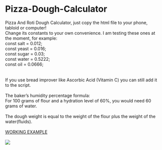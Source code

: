 # Pizza-Dough-Calculator
Pizza And Roti Dough Calculator, just copy the html file to your phone, tabloid or computer!<br/>
Change its constants to your own convenience. I am testing these ones at the moment, for example:<br />
	const salt = 0.012;<br />
	const yeast = 0.016;<br />
	const sugar = 0.03;<br />
	const water = 0.5222;<br />
	const oil = 0.0666;<br />
<br /><br />
If you use bread improver like Ascorbic Acid (Vitamin C) you can still add it to the script.
<br/><br/>The baker’s humidity percentage formula:<br/> 
For 100 grams of flour and a hydration level of 60%, you would need 60 grams of water. <br /><br />
The dough weight is equal to the weight of the flour plus the weight of the water(fluids).<br/><br />
<a href="https://raycolt.github.io/Pizza-Dough-Calculator">WORKING EXAMPLE</a><br/><br />
<img src='https://github.com/RayColt/Pizza-Dough-Calculator/blob/main/image/pdc_1.jpg'/>
